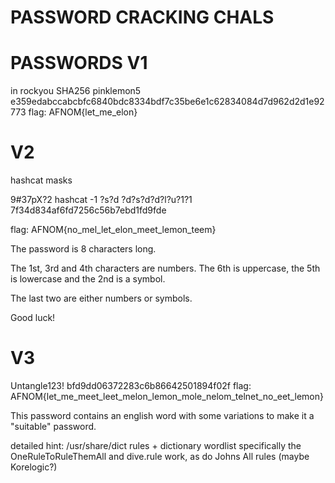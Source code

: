 # PASSWORD CRACKING CHALS

# PASSWORDS V1
in rockyou
SHA256
pinklemon5
e359edabccabcbfc6840bdc8334bdf7c35be6e1c62834084d7d962d2d1e92773
flag: AFNOM{let_me_elon}

# V2
hashcat masks

9#37pX?2
hashcat -1 ?s?d ?d?s?d?d?l?u?1?1
7f34d834af6fd7256c56b7ebd1fd9fde

flag: AFNOM{no_mel_let_elon_meet_lemon_teem}

The password is 8 characters long.

The 1st, 3rd and 4th characters are numbers. The 6th is uppercase, the 5th is lowercase and the 2nd is a symbol.

The last two are either numbers or symbols.

Good luck!

# V3
Untangle123!
bfd9dd06372283c6b86642501894f02f
flag: AFNOM{let_me_meet_leet_melon_lemon_mole_nelom_telnet_no_eet_lemon}

This password contains an english word with some variations to make it a "suitable" password.

detailed hint:
/usr/share/dict
rules + dictionary wordlist
specifically the OneRuleToRuleThemAll and dive.rule work, as do Johns All rules (maybe Korelogic?)
